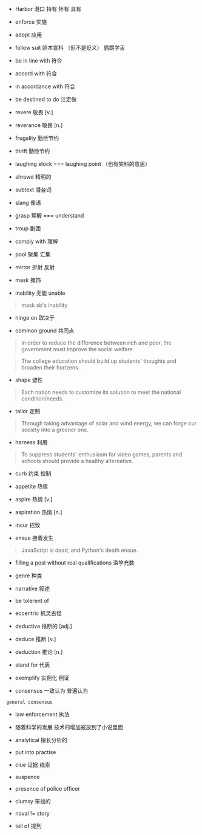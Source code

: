 
+ Harbor 港口 持有 怀有 具有

+ enforce 实施

+ adopt 应用

+ follow suit 照本宣科 （但不是贬义） 鹦鹉学舌

+ be in line with 符合

+ accord with 符合

+ in accordance with 符合

+ be destined to do 注定做

+ revere 敬畏 [v.]

+ reverance 敬畏 [n.]

+ frugality 勤检节约

+ thrift 勤检节约

+ laughing stock === laughing point （也有笑料的意思）

+ shrewd 精明的

+ subtext 潜台词

+ slang 俚语

+ grasp 理解 === understand

+ troup 剧团

+ comply with 理解

+ pool 聚集 汇集

+ mirror 折射 反射

+ mask 掩饰

+ inability 无能 unable

> mask sb's inability

+ hinge on 取决于

+ common ground 共同点

> in order to reduce the difference between
> rich and poor, the government must improve
> the social welfare.

> The college education should build up
> students' thoughts and broaden their horizens.

+ shape 塑性

> Each nation needs to customize its solution
> to meet the national condition/needs.

+ tailor 定制

> Through taking advantage of solar and wind
> energy, we can forge our society into a
> greener one.

+ harness 利用

> To suppress students' enthusiasm for video
> games, parents and schools should provide
> a healthy alternative.

+ curb 约束 控制

+ appetite 热情

+ aspire 热情 [v.]

+ aspiration 热情 [n.]

+ incur 招致

+ ensue 接着发生

> JavaScript is dead, and Python's death ensue.

+ filling a post without real qualifications 滥竽充数

+ genre 种类

+ narrative 叙述

+ be tolerent of

+ eccentric 机灵古怪

+ deductive 推断的 [adj.]

+ deduce 推断 [v.]

+ deduction 推论 [n.]

+ stand for 代表

+ exemplify 实例化 例证

+ consensus 一致认为 普遍认为

```english
general consensus
```

+ law enforcement 执法

+ 随着科学的发展 技术的增加被放到了小说里面

+ analytical 擅长分析的

+ put into practise

+ clue 证据 线索

+ suspence

+ presence of police officer

+ clumsy 笨拙的

+ noval != story

+ tell of 提到
